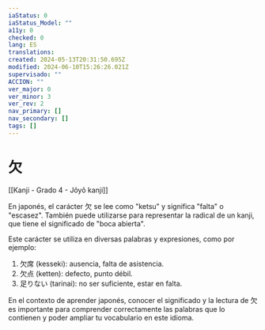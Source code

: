 ```yaml
---
iaStatus: 0
iaStatus_Model: ""
a11y: 0
checked: 0
lang: ES
translations: 
created: 2024-05-13T20:31:50.695Z
modified: 2024-06-10T15:26:26.021Z
supervisado: ""
ACCION: ""
ver_major: 0
ver_minor: 3
ver_rev: 2
nav_primary: []
nav_secondary: []
tags: []
---
```

# 欠

[[Kanji - Grado 4 - Jôyô kanji]]

En japonés, el carácter 欠 se lee como "ketsu" y significa "falta" o "escasez". También puede utilizarse para representar la radical de un kanji, que tiene el significado de "boca abierta". 

Este carácter se utiliza en diversas palabras y expresiones, como por ejemplo:

1. 欠席 (kesseki): ausencia, falta de asistencia.
2. 欠点 (ketten): defecto, punto débil.
3. 足りない (tarinai): no ser suficiente, estar en falta.

En el contexto de aprender japonés, conocer el significado y la lectura de 欠 es importante para comprender correctamente las palabras que lo contienen y poder ampliar tu vocabulario en este idioma.
